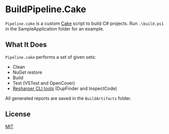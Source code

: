 # BuildPipeline.Cake

`Pipeline.cake` is a custom [Cake](http://cakebuild.net/) script to build C# projects. Run `.\build.ps1` in the SampleApplication folder for an example.

## What It Does

`Pipeline.cake` performs a set of given sets:

- Clean
- NuGet restore
- Build
- Test (VSTest and OpenCover)
- [Resharper CLI tools](https://www.jetbrains.com/resharper/features/command-line.html) (DupFinder and InspectCode)

All generated reports are saved in the `BuildArtifacts` folder.

## License

[MIT](http://opensource.org/licenses/MIT)
